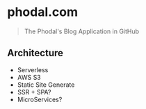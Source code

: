 # phodal.com

> The Phodal's Blog Application in GitHub

## Architecture

 - Serverless
 - AWS S3
 - Static Site Generate
 - SSR + SPA?
 - MicroServices?


